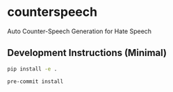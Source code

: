 # counterspeech

Auto Counter-Speech Generation for Hate Speech

## Development Instructions (Minimal)

```bash
pip install -e .

pre-commit install
```
